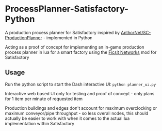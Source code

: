 # ProcessPlanner-Satisfactory-Python
 A production process planner for Satisfactory inspired by [AnthorNet/SC-ProductionPlanner](https://github.com/AnthorNet/SC-ProductionPlanner) - implemented in Python

 Acting as a proof of concept for implementing an in-game production process planner in lua for a smart factory using the [Ficsit Networks](https://github.com/CoderDE/FicsIt-Networks) mod for Satisfactory

## Usage
Run the python script to start the Dash interactive UI: `python planner_ui.py`

Interactive web based UI only for testing and proof of concept - only plans for 1 item per minute of requested item

Production buildings and edges don't account for maximum overclocking or maximum conveyor/pipe throughput - so less overall nodes, this should actually be easier to work with when it comes to the actual lua implementation within Satisfactory
